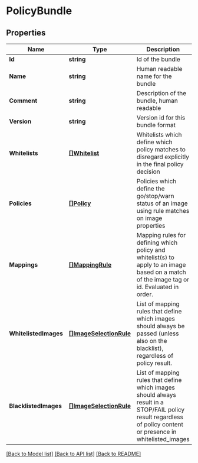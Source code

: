 # PolicyBundle

## Properties

Name | Type | Description | Notes
------------ | ------------- | ------------- | -------------
**Id** | **string** | Id of the bundle | 
**Name** | **string** | Human readable name for the bundle | [optional] 
**Comment** | **string** | Description of the bundle, human readable | [optional] 
**Version** | **string** | Version id for this bundle format | 
**Whitelists** | [**[]Whitelist**](Whitelist.md) | Whitelists which define which policy matches to disregard explicitly in the final policy decision | [optional] 
**Policies** | [**[]Policy**](Policy.md) | Policies which define the go/stop/warn status of an image using rule matches on image properties | 
**Mappings** | [**[]MappingRule**](MappingRule.md) | Mapping rules for defining which policy and whitelist(s) to apply to an image based on a match of the image tag or id. Evaluated in order. | 
**WhitelistedImages** | [**[]ImageSelectionRule**](ImageSelectionRule.md) | List of mapping rules that define which images should always be passed (unless also on the blacklist), regardless of policy result. | [optional] 
**BlacklistedImages** | [**[]ImageSelectionRule**](ImageSelectionRule.md) | List of mapping rules that define which images should always result in a STOP/FAIL policy result regardless of policy content or presence in whitelisted_images | [optional] 

[[Back to Model list]](../README.md#documentation-for-models) [[Back to API list]](../README.md#documentation-for-api-endpoints) [[Back to README]](../README.md)


